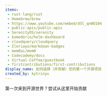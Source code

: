 ```yaml
---
items:
 - rust-lang/rust
 - Homebrew/brew
 - https://www.youtube.com/embed/dSl_qnWO104
 - public-apis/public-apis
 - SerenityOS/serenity
 - komodorio/helm-dashboard
 - cloudquery/cloudquery
 - Ileriayo/markdown-badges
 - mem0ai/mem0
 - Codecademy/docs
 - Virtual-Coffee/guestbook 
 - firstcontributions/first-contributions
display_name: 如何选择（并贡献）您的第一个开源项目
created_by: kytrinyx
---
```

第一次来到开源世界？尝试从这里开始贡献